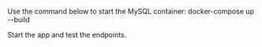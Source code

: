 Use the command below to start the MySQL container:
  docker-compose up --build

Start the app and test the endpoints.
  
